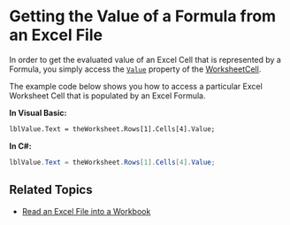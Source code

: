 ﻿<!--
|metadata|
{
    "fileName": "excelengine-getting-the-value-of-a-formula-from-an-excel-file",
    "controlName": "Infragistics Excel Library",
    "tags": ["How Do I"]
}
|metadata|
-->

# Getting the Value of a Formula from an Excel File

In order to get the evaluated value of an Excel Cell that is represented by a Formula, you simply access the [`Value`](Infragistics.Web.Mvc.Documents.Excel~Infragistics.Documents.Excel.WorksheetCell~Value.html "Link to the API Reference Guide to the value member.") property of the [WorksheetCell](Infragistics.Web.Mvc.Documents.Excel~Infragistics.Documents.Excel.WorksheetCell.html "Link to the API Reference Guide to the worksheetcell member.").

The example code below shows you how to access a particular Excel Worksheet Cell that is populated by an Excel Formula.

**In Visual Basic:**
```vb
lblValue.Text = theWorksheet.Rows[1].Cells[4].Value;
```
**In C#:**
```csharp
lblValue.Text = theWorksheet.Rows[1].Cells[4].Value;
```
## Related Topics
- [Read an Excel File into a Workbook](ExcelEngine-Read-an-Excel-File-Into-a-Workbook.html "Explains how to read and excel file into a workbook.")

 

 


